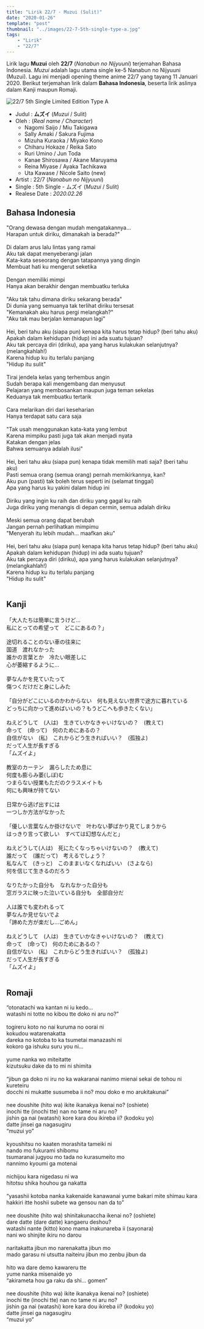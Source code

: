 ```yaml
---
title: "Lirik 22/7 - Muzui (Sulit)"
date: "2020-01-26"
template: "post"
thumbnail: "../images/22-7-5th-single-type-a.jpg"
tags:
    - "Lirik"
    - "22/7"
---
```


Lirik lagu **Muzui** oleh **22/7** (*Nanabun no Nijyuuni*) terjemahan Bahasa Indonesia. *Muzui* adalah lagu utama single ke-5 Nanabun no Nijyuuni (Muzui). Lagu ini menjadi opening theme anime 22/7 yang tayang 11 Januari 2020. Berikut terjemahan lirik dalam **Bahasa Indonesia**, beserta lirik aslinya dalam Kanji maupun Romaji.

<div className="cdcover">
	<img src="../images/22-7-5th-single-type-a.jpg" alt="22/7 5th Single Limited Edition Type A"/>
</div>

- Judul : **ムズイ** (*Muzui* / Sulit)
- Oleh : (*Real name / Character*)
	- Nagomi Saijo / Miu Takigawa
	- Sally Amaki / Sakura Fujima
    - Mizuha Kuraoka / Miyako Kono
    - Chiharu Hokaze / Reika Sato
    - Ruri Umino / Jun Toda
    - Kanae Shirosawa / Akane Maruyama
    - Reina Miyase / Ayaka Tachikawa
    - Uta Kawase / Nicole Saito (new)
- Artist : 22/7 (*Nanabun no Nijyuuni*)
- Single : 5th Single - ムズイ (*Muzui* / Sulit)
- Realese Date : *2020.02.26*

## Bahasa Indonesia
"Orang dewasa dengan mudah mengatakannya...<br/>
Harapan untuk diriku, dimanakah ia berada?"<br/>
<br/>
Di dalam arus lalu lintas yang ramai<br/>
Aku tak dapat menyeberangi jalan<br/>
Kata-kata seseorang dengan tatapannya yang dingin<br/>
Membuat hati ku mengerut seketika<br/>
<br/>
Dengan memiliki mimpi<br/>
Hanya akan berakhir dengan membuatku terluka<br/>
<br/>
"Aku tak tahu dimana diriku sekarang berada"<br/>
Di dunia yang semuanya tak terlihat diriku tersesat<br/>
"Kemanakah aku harus pergi melangkah?"<br/>
"Aku tak mau berjalan kemanapun lagi"<br/>
<br/>
Hei, beri tahu aku (siapa pun) kenapa kita harus tetap hidup? (beri tahu aku)<br/>
Apakah dalam kehidupan (hidup) ini ada suatu tujuan?<br/>
Aku tak percaya diri (diriku), apa yang harus kulakukan selanjutnya? (melangkahlah!)<br/>
Karena hidup ku itu terlalu panjang<br/>
"Hidup itu sulit"<br/>
<br/>
Tirai jendela kelas yang terhembus angin<br/>
Sudah berapa kali mengembang dan menyusut<br/>
Pelajaran yang membosankan maupun juga teman sekelas<br/>
Keduanya tak membuatku tertarik<br/>
<br/>
Cara melarikan diri dari keseharian<br/>
Hanya terdapat satu cara saja<br/>
<br/>
"Tak usah menggunakan kata-kata yang lembut<br/>
Karena mimpiku pasti juga tak akan menjadi nyata<br/>
Katakan dengan jelas<br/>
Bahwa semuanya adalah ilusi"<br/>
<br/>
Hei, beri tahu aku (siapa pun) kenapa tidak memilih mati saja? (beri tahu aku)<br/>
Pasti semua orang (semua orang) pernah memikirkannya, kan?<br/>
Aku pun (pasti) tak boleh terus seperti ini (selamat tinggal)<br/>
Apa yang harus ku yakini dalam hidup ini<br/>
<br/>
Diriku yang ingin ku raih dan diriku yang gagal ku raih<br/>
Juga diriku yang menangis di depan cermin, semua adalah diriku<br/>
<br/>
Meski semua orang dapat berubah<br/>
Jangan pernah perlihatkan mimpimu<br/>
"Menyerah itu lebih mudah... maafkan aku"<br/>
<br/>
Hei, beri tahu aku (siapa pun) kenapa kita harus tetap hidup? (beri tahu aku)<br/>
Apakah dalam kehidupan (hidup) ini ada suatu tujuan?<br/>
Aku tak percaya diri (diriku), apa yang harus kulakukan selanjutnya? (melangkahlah!)<br/>
Karena hidup ku itu terlalu panjang<br/>
"Hidup itu sulit"<br/>
<br/>

## Kanji
「大人たちは簡単に言うけど…<br/>
私にとっての希望って　どこにあるの？」<br/>
<br/>
途切れることのない車の往来に<br/>
国道　渡れなかった<br/>
誰かの言葉とか　冷たい眼差しに<br/>
心が萎縮するように…<br/>
<br/>
夢なんかを見ていたって<br/>
傷つくだけだと身にしみた<br/>
<br/>
「自分がどこにいるのかわからない　何も見えない世界で途方に暮れている<br/>
どっちに向かって進めばいいの？もうどこへも歩きたくない」<br/>
<br/>
ねえどうして　(人は)　生きていかなきゃいけないの？　(教えて)<br/>
命って　(命って)　何のためにあるの？<br/>
自信がない　(私)　これからどう生きればいい？　(孤独よ)<br/>
だって人生が長すぎる<br/>
「ムズイよ」<br/>
<br/>
教室のカーテン　漏らしたため息に<br/>
何度も膨らみ萎(しぼ)む<br/>
つまらない授業もただのクラスメイトも<br/>
何にも興味が持てない<br/>
<br/>
日常から逃げ出すには<br/>
一つしか方法がなかった<br/>
<br/>
「優しい言葉なんか掛けないで　叶わない夢ばかり見てしまうから<br/>
はっきり言って欲しい　すべては幻想なんだと」<br/>
<br/>
ねえどうして(人は)　死にたくなっちゃいけないの？　(教えて)<br/>
誰だって　(誰だって)　考えるでしょう？<br/>
私なんて　(きっと)　このままいなくなればいい　(さよなら)<br/>
何を信じて生きるのだろう<br/>
<br/>
なりたかった自分も　なれなかった自分も<br/>
窓ガラスに映った泣いている自分も　全部自分だ<br/>
<br/>
人は誰でも変われるって<br/>
夢なんか見せないでよ<br/>
「諦めた方が楽だし…ごめん」<br/>
<br/>
ねえどうして　(人は)　生きていかなきゃいけないの？　(教えて)<br/>
命って　(命って)　何のためにあるの？<br/>
自信がない　(私)　これからどう生きればいい？　(孤独よ)<br/>
だって人生が長すぎる<br/>
「ムズイよ」<br/>
<br/>

## Romaji
“otonatachi wa kantan ni iu kedo…<br/>
watashi ni totte no kibou tte doko ni aru no?”<br/>
<br/>
togireru koto no nai kuruma no oorai ni<br/>
kokudou watarenakatta<br/>
dareka no kotoba to ka tsumetai manazashi ni<br/>
kokoro ga ishuku suru you ni…<br/>
<br/>
yume nanka wo miteitatte<br/>
kizutsuku dake da to mi ni shimita<br/>
<br/>
“jibun ga doko ni iru no ka wakaranai nanimo mienai sekai de tohou ni kureteiru<br/>
docchi ni mukatte susumeba ii no? mou doko e mo arukitakunai”<br/>
<br/>
nee doushite (hito wa) ikite ikanakya ikenai no? (oshiete)<br/>
inochi tte (inochi tte) nan no tame ni aru no?<br/>
jishin ga nai (watashi) kore kara dou ikireba ii? (kodoku yo)<br/>
datte jinsei ga nagasugiru<br/>
“muzui yo”<br/>
<br/>
kyoushitsu no kaaten morashita tameiki ni<br/>
nando mo fukurami shibomu<br/>
tsumaranai jugyou mo tada no kurasumeito mo<br/>
nannimo kyoumi ga motenai<br/>
<br/>
nichijou kara nigedasu ni wa<br/>
hitotsu shika houhou ga nakatta<br/>
<br/>
“yasashii kotoba nanka kakenaide kanawanai yume bakari mite shimau kara<br/>
hakkiri itte hoshii subete wa gensou nan da to”<br/>
<br/>
nee doushite (hito wa) shinitakunaccha ikenai no? (oshiete)<br/>
dare datte (dare datte) kangaeru deshou?<br/>
watashi nante (kitto) kono mama inakunareba ii (sayonara)<br/>
nani wo shinjite ikiru no darou<br/>
<br/>
naritakatta jibun mo narenakatta jibun mo<br/>
mado garasu ni utsutta naiteiru jibun mo zenbu jibun da<br/>
<br/>
hito wa dare demo kawareru tte<br/>
yume nanka misenaide yo<br/>
“akirameta hou ga raku da shi… gomen”<br/>
<br/>
nee doushite (hito wa) ikite ikanakya ikenai no? (oshiete)<br/>
inochi tte (inochi tte) nan no tame ni aru no?<br/>
jishin ga nai (watashi) kore kara dou ikireba ii? (kodoku yo)<br/>
datte jinsei ga nagasugiru<br/>
“muzui yo”<br/>
<br/>
